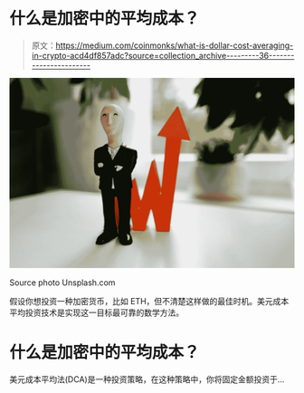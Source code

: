 # 什么是加密中的平均成本？

> 原文：<https://medium.com/coinmonks/what-is-dollar-cost-averaging-in-crypto-acd4df857adc?source=collection_archive---------36----------------------->

![](img/28bd490bf6e52d6ba1e9b2a05633b0e6.png)

Source photo Unsplash.com

假设你想投资一种加密货币，比如 ETH，但不清楚这样做的最佳时机。美元成本平均投资技术是实现这一目标最可靠的数学方法。

# 什么是加密中的平均成本？

美元成本平均法(DCA)是一种投资策略，在这种策略中，你将固定金额投资于…